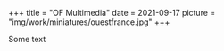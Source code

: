 +++
title = "OF Multimedia"
date = 2021-09-17
picture = "img/work/miniatures/ouestfrance.jpg"
+++

Some text
